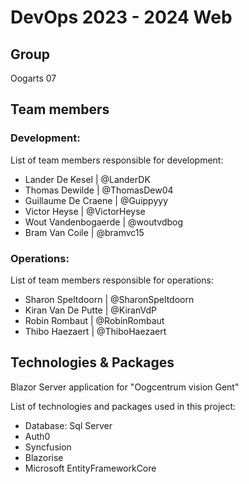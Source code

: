 # DevOps 2023 - 2024 Web

## Group

Oogarts
07

## Team members

### Development:

List of team members responsible for development:

- Lander De Kesel       | @LanderDK
- Thomas Dewilde        | @ThomasDew04
- Guillaume De Craene   | @Guippyyy
- Victor Heyse          | @VictorHeyse
- Wout Vandenbogaerde   | @woutvdbog
- Bram Van Coile        | @bramvc15
  
### Operations:
List of team members responsible for operations:

- Sharon Speltdoorn     | @SharonSpeltdoorn
- Kiran Van De Putte    | @KiranVdP
- Robin Rombaut         | @RobinRombaut
- Thibo Haezaert        | @ThiboHaezaert

## Technologies & Packages
Blazor Server application for "Oogcentrum vision Gent"

List of technologies and packages used in this project:

- Database: Sql Server
- Auth0
- Syncfusion
- Blazorise
- Microsoft EntityFrameworkCore
